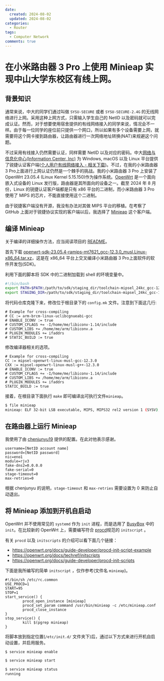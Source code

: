 ```yaml
---
date:
  created: 2024-08-02
  updated: 2024-08-02
categories:
  - Router
tags:
  - Computer Network
comments: true
---
```


# 在小米路由器 3 Pro 上使用 Minieap 实现中山大学东校区有线上网。

## 背景知识

通常来说，中大的同学们通过叫做 `SYSU-SECURE` 或者 `SYSU-SECURE-2.4G` 的无线网络进行上网。采用这种上网方式，只需输入学生自己的 NetID 以及密码就可以完成认证。然而，对于想要使用宿舍提供的有线网络接入的同学来说，情况会不一样。由于每一位同学的座位前只提供一个网口，所以如果有多个设备需要上网，就需要将这个网卡接到路由器，让路由器进行一次网络地址转换(NAT)来规避这个问题。

不过采用有线接入仍然需要认证，同样需要 NetID 以及对应的密码。中大[网络与信息化中心(Information Center, Inc)](https://inc.sysu.edu.cn/) 为 Windows, macOS 以及 Linux 平台提供了锐捷认证客户端([个人用户有线网络接入 - 相关下载](https://inc.sysu.edu.cn/service/wired-network-access))。不过，在我的小米路由器 3 Pro上面进行上网认证仍然是一个棘手的挑战。我的小米路由器 3 Pro 上安装了 OpenWrt 23.05.4 (Linux Kernel 5.15.150)作为操作系统。[OpenWrt](https://openwrt.org/) 是一个面向嵌入式设备的 Linux 发行版，路由器是其所面向的设备之一。截至 2024 年 8 月份，Linux 的锐捷认证客户端都是只有 x86 平台的二进制，而小米路由器 3 Pro 使用了 MIPS 的芯片，不能直接使用这个二进制。

由于锐捷客户端没有开源，我没有办法对其做 MIPS 平台的移植。在考察了 GitHub 上面对于锐捷协议实现的客户端以后，我选择了 [Minieap](https://github.com/updateing/minieap) 这个客户端。

## 编译 Minieap

关于编译的详细操作方法，应当阅读项目的 [README](https://github.com/updateing/minieap#readme-ov-file)。

首先下载 [openwrt-sdk-23.05.4-ramips-mt7621_gcc-12.3.0_musl.Linux-x86_64.tar.xz](https://downloads.openwrt.org/releases/23.05.4/targets/ramips/mt7621/openwrt-sdk-23.05.4-ramips-mt7621_gcc-12.3.0_musl.Linux-x86_64.tar.xz)，这是在 x86_64 平台上交叉编译小米路由器 3 Pro上面软件的软件开发包(SDK)。


利用下面的脚本将 SDK 中的二进制加载到 shell 的环境变量中。
```bash
#!/bin/bash
export PATH=$PATH:/path/to/sdk/staging_dir/toolchain-mipsel_24kc_gcc-12.3.0_musl/bin
export STAGING_DIR=/path/to/sdk/staging_dir/toolchain-mipsel_24kc_gcc-12.3.0_musl/
```


将代码仓库克隆下来，修改位于根目录下的 `config.mk` 文件。注意到下面这几行:

```
# Example for cross-compiling
# CC := arm-brcm-linux-uclibcgnueabi-gcc
# ENABLE_ICONV := true
# CUSTOM_CFLAGS += -I/home/me/libiconv-1.14/include
# CUSTOM_LIBS += /home/me/arm/libiconv.a
# PLUGIN_MODULES += ifaddrs
# STATIC_BUILD := true
```
修改编译器相关的选项。
```
# Example for cross-compiling
CC := mipsel-openwrt-linux-musl-gcc-12.3.0
CXX := mipsel-openwrt-linux-musl-g++-12.3.0
# ENABLE_ICONV := true
# CUSTOM_CFLAGS += -I/home/me/libiconv-1.14/include
# CUSTOM_LIBS += /home/me/arm/libiconv.a
# PLUGIN_MODULES += ifaddrs
STATIC_BUILD := true
```

接着，在根目录下面执行 `make` 即可编译出可执行文件`minieap`。

```bash
$ file minieap
minieap: ELF 32-bit LSB executable, MIPS, MIPS32 rel2 version 1 (SYSV), statically linked, with debug_info, not stripped
```

## 在路由器上运行 Minieap 

我使用了由 [chenjunyu19](https://github.com/chenjunyu19) 提供的配置。在此对他表示感谢。

```
username=[NetID account name]
password=[NetID password]
nic=eno1
module=rjv3
fake-dns2=0.0.0.0
fake-serial=0
stage-timeout=0
max-retries=0
```

根据 chenjunyu 的说明，`stage-timeout` 和 `max-retries` 需要设置为 0 来防止自动退出。

## 将 Minieap 添加到开机自启动

OpenWrt 并不使用常见的 `systemd` 作为 `init` 进程，而是选用了 [BusyBox](https://www.busybox.net) 中的 `init`。在比较新的 OpenWrt 上，需要编写符合 [procd](https://openwrt.org/docs/techref/procd)规范的 `initscript` 。

有关 `procd` 以及 `initscripts` 的介绍可以看下面几个链接：

- https://openwrt.org/docs/guide-developer/procd-init-script-example
- https://openwrt.org/docs/techref/initscripts
- https://openwrt.org/docs/guide-developer/procd-init-scripts

下面是我所编写的简单 `initscript` ，仅作参考(文件名 `minieap`)。

```
#!/bin/sh /etc/rc.common
USE_PROCD=1
START=95
STOP=1
start_service() {
        procd_open_instance [minieap]
        procd_set_param command /usr/bin/minieap -c /etc/minieap.conf
        procd_close_instance
}
stop_service() {
        kill $(pgrep minieap)
}
```

将脚本放到指定位置(`/etc/init.d/` 文件夹下)后，通过以下方式来进行开机自启动设置，并启用服务。

```bash
$ service minieap enable

$ service minieap start

$ service minieap status
running
```
